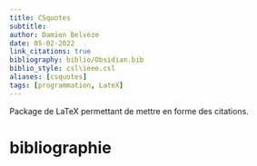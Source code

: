 ```yaml
---
title: CSquotes
subtitle:
author: Damien Belvèze
date: 05-02-2022
link_citations: true
bibliography: biblio/Obsidian.bib
biblio_style: csl\ieee.csl
aliases: [csquotes]
tags: [programmation, LateX]
---
```


Package de LaTeX permettant de mettre en forme des citations. 





# bibliographie

